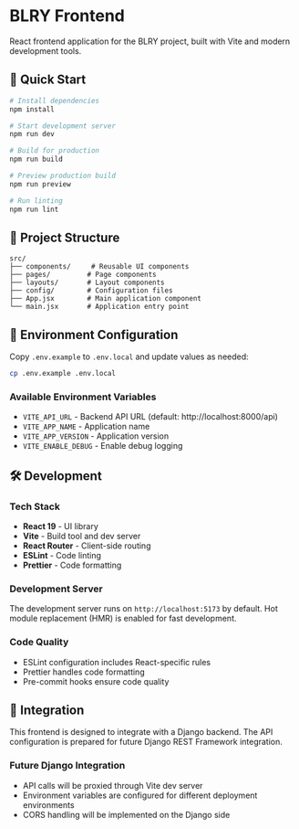 # BLRY Frontend

React frontend application for the BLRY project, built with Vite and modern development tools.

## 🚀 Quick Start

```bash
# Install dependencies
npm install

# Start development server
npm run dev

# Build for production
npm run build

# Preview production build
npm run preview

# Run linting
npm run lint
```

## 📁 Project Structure

```
src/
├── components/     # Reusable UI components
├── pages/         # Page components
├── layouts/       # Layout components
├── config/        # Configuration files
├── App.jsx        # Main application component
└── main.jsx       # Application entry point
```

## 🔧 Environment Configuration

Copy `.env.example` to `.env.local` and update values as needed:

```bash
cp .env.example .env.local
```

### Available Environment Variables

- `VITE_API_URL` - Backend API URL (default: http://localhost:8000/api)
- `VITE_APP_NAME` - Application name
- `VITE_APP_VERSION` - Application version
- `VITE_ENABLE_DEBUG` - Enable debug logging

## 🛠 Development

### Tech Stack

- **React 19** - UI library
- **Vite** - Build tool and dev server
- **React Router** - Client-side routing
- **ESLint** - Code linting
- **Prettier** - Code formatting

### Development Server

The development server runs on `http://localhost:5173` by default. Hot module replacement (HMR) is enabled for fast development.

### Code Quality

- ESLint configuration includes React-specific rules
- Prettier handles code formatting
- Pre-commit hooks ensure code quality

## 🔗 Integration

This frontend is designed to integrate with a Django backend. The API configuration is prepared for future Django REST Framework integration.

### Future Django Integration

- API calls will be proxied through Vite dev server
- Environment variables are configured for different deployment environments
- CORS handling will be implemented on the Django side

